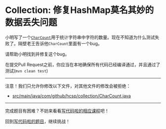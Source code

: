 # Collection: 修复HashMap莫名其妙的数据丢失问题

小明写了一个[`CharCount`](https://github.com/hcsp/fix-hashmap-missing-data-bug/blob/master/src/main/java/com/github/hcsp/collection/CharCount.java)用于统计字符串中字符的数量。现在不知道为什么测试失败了。隔壁老王告诉他`CharCount`里面有一个bug。

请帮助小明找到并修复这个bug。

在提交Pull Request之前，你应当在本地确保所有代码已经编译通过，并且通过了测试(`mvn clean test`)

-----
注意！我们只允许你修改以下文件，对其他文件的修改会被拒绝：
- [src/main/java/com/github/hcsp/collection/CharCount.java](https://github.com/hcsp/fix-hashmap-missing-data-bug/blob/master/src/main/java/com/github/hcsp/collection/CharCount.java)
-----


完成题目有困难？不妨来看看[写代码啦的相应课程](https://xiedaimala.com/tasks/661cd7ab-7fea-47d0-8e11-555d6fca751d)吧！

回到[写代码啦的题目](https://xiedaimala.com/tasks/661cd7ab-7fea-47d0-8e11-555d6fca751d/quizzes/6c87ef57-7f06-4af2-9112-86dd27ff099d)，继续挑战！
